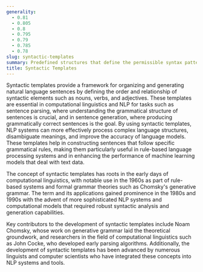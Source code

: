 ```yaml
---
generality:
  - 0.81
  - 0.805
  - 0.8
  - 0.795
  - 0.79
  - 0.785
  - 0.78
slug: syntactic-templates
summary: Predefined structures that define the permissible syntax patterns for sentences in natural language processing (NLP) to facilitate parsing and generation tasks.
title: Syntactic Templates
---
```


Syntactic templates provide a framework for organizing and generating natural language sentences by defining the order and relationship of syntactic elements such as nouns, verbs, and adjectives. These templates are essential in computational linguistics and NLP for tasks such as sentence parsing, where understanding the grammatical structure of sentences is crucial, and in sentence generation, where producing grammatically correct sentences is the goal. By using syntactic templates, NLP systems can more effectively process complex language structures, disambiguate meanings, and improve the accuracy of language models. These templates help in constructing sentences that follow specific grammatical rules, making them particularly useful in rule-based language processing systems and in enhancing the performance of machine learning models that deal with text data.

The concept of syntactic templates has roots in the early days of computational linguistics, with notable use in the 1960s as part of rule-based systems and formal grammar theories such as Chomsky's generative grammar. The term and its applications gained prominence in the 1980s and 1990s with the advent of more sophisticated NLP systems and computational models that required robust syntactic analysis and generation capabilities.

Key contributors to the development of syntactic templates include Noam Chomsky, whose work on generative grammar laid the theoretical groundwork, and researchers in the field of computational linguistics such as John Cocke, who developed early parsing algorithms. Additionally, the development of syntactic templates has been advanced by numerous linguists and computer scientists who have integrated these concepts into NLP systems and tools.
